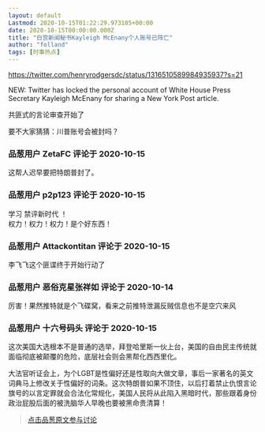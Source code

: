 ```yaml
---
layout: default
Lastmod: 2020-10-15T01:22:29.973185+00:00
date: 2020-10-15T00:00:00.000Z
title: "白宫新闻秘书Kayleigh McEnany个人账号已阵亡"
author: "folland"
tags: [时事热点]
---
```


https://twitter.com/henryrodgersdc/status/1316510589984935937?s=21  
  
NEW: Twitter has locked the personal account of White House Press Secretary Kayleigh McEnany for sharing a New York Post article.  
  
共匪式的言论审查开始了  
  
要不大家猜猜：川普账号会被封吗？

            
### 品葱用户 **ZetaFC** 评论于 2020-10-15
        
这帮人迟早要把特朗普封了。
        


            
### 品葱用户 **p2p123** 评论于 2020-10-15
        
学习 禁评新时代 ！   
权力！权力！权力！是个好东西！
        


            
### 品葱用户 **Attackontitan** 评论于 2020-10-15
        
李飞飞这个匪谍终于开始行动了
        


            
### 品葱用户 **恶俗克星张祥如** 评论于 2020-10-14
        
厉害！果然推特就是个飞碟窝，看来之前推特泄漏反贼信息也不是空穴来风
        


            
### 品葱用户 **十六号码头** 评论于 2020-10-15
        
这次美国大选根本不是普通的选举，拜登哈里斯一伙上台，美国的自由民主传统就面临彻底被颠覆的危险，底层社会则会黑帮化西西里化。  
  
大法官听证会上，为个LGBT是性偏好还是性取向大做文章，事后一家著名的英文词典马上修改关于性偏好的词条。这次特朗普如果不顶住，以后打着禁止仇恨言论旗号的以言定罪就会合法化常规化，美国人民将从此陷入黑暗时代，那些跟着身份政治屁股后面的被洗脑华人早晚也要被黑命贵清算！
        






> [点击品葱原文参与讨论](https://pincong.rocks/article/25074)

